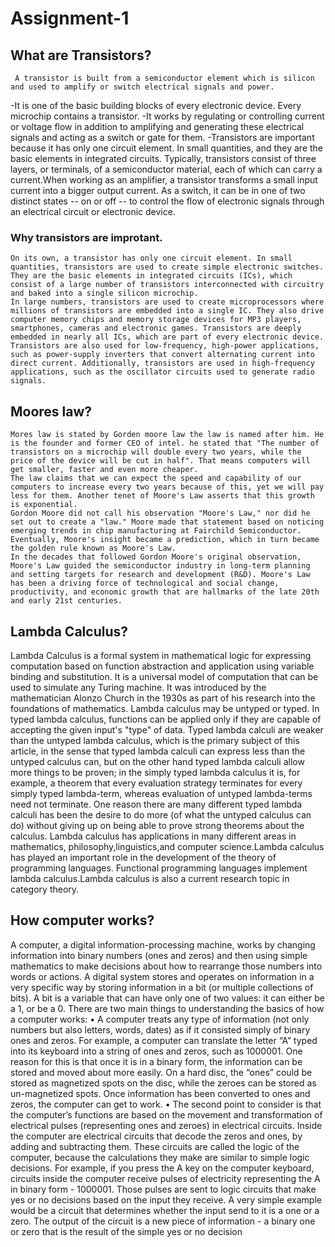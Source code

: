 # Assignment-1
## What are Transistors?
     A transistor is built from a semiconductor element which is silicon and used to amplify or switch electrical signals and power.
-It is one of the basic building blocks of every electronic device. Every microchip contains a transistor.
-It works by regulating or controlling current or voltage flow in addition to amplifying and generating these electrical signals and acting as a switch or gate for them.
-Transistors are important because it has only one circuit element. In small quantities, and they are the basic elements in integrated circuits.
Typically, transistors consist of three layers, or terminals, of a semiconductor material, each of which can carry a current.When working as an amplifier, a transistor transforms a small input current into a bigger output current. As a switch, it can be in one of two distinct states -- on or off -- to control the flow of electronic signals through an electrical circuit or electronic device.
### Why transistors are improtant.
    On its own, a transistor has only one circuit element. In small quantities, transistors are used to create simple electronic switches. They are the basic elements in integrated circuits (ICs), which consist of a large number of transistors interconnected with circuitry and baked into a single silicon microchip.
    In large numbers, transistors are used to create microprocessors where millions of transistors are embedded into a single IC. They also drive computer memory chips and memory storage devices for MP3 players, smartphones, cameras and electronic games. Transistors are deeply embedded in nearly all ICs, which are part of every electronic device.
    Transistors are also used for low-frequency, high-power applications, such as power-supply inverters that convert alternating current into direct current. Additionally, transistors are used in high-frequency applications, such as the oscillator circuits used to generate radio signals.


## Moores law?
    Mores law is stated by Gorden moore law the law is named after him. He is the founder and former CEO of intel. he stated that "The number of transistors on a microchip will double every two years, while the price of the device will be cut in half". That means computers will get smaller, faster and even more cheaper.
    The law claims that we can expect the speed and capability of our computers to increase every two years because of this, yet we will pay less for them. Another tenet of Moore's Law asserts that this growth is exponential.
    Gordon Moore did not call his observation "Moore's Law," nor did he set out to create a "law." Moore made that statement based on noticing emerging trends in chip manufacturing at Fairchild Semiconductor. Eventually, Moore's insight became a prediction, which in turn became the golden rule known as Moore's Law.
    In the decades that followed Gordon Moore's original observation, Moore's Law guided the semiconductor industry in long-term planning and setting targets for research and development (R&D). Moore's Law has been a driving force of technological and social change, productivity, and economic growth that are hallmarks of the late 20th and early 21st centuries.
    
## Lambda Calculus?
   Lambda Calculus is a formal system in mathematical logic for expressing computation based on function abstraction and application using variable binding and substitution. It is a universal model of computation that can be used to simulate any Turing machine. It was introduced by the mathematician Alonzo Church in the 1930s as part of his research into the foundations of mathematics.
   Lambda calculus may be untyped or typed. In typed lambda calculus, functions can be applied only if they are capable of accepting the given input's "type" of data. Typed lambda calculi are weaker than the untyped lambda calculus, which is the primary subject of this article, in the sense that typed lambda calculi can express less than the untyped calculus can, but on the other hand typed lambda calculi allow more things to be proven; in the simply typed lambda calculus it is, for example, a theorem that every evaluation strategy terminates for every simply typed lambda-term, whereas evaluation of untyped lambda-terms need not terminate. One reason there are many different typed lambda calculi has been the desire to do more (of what the untyped calculus can do) without giving up on being able to prove strong theorems about the calculus.
   Lambda calculus has applications in many different areas in mathematics, philosophy,linguistics,and computer science.Lambda calculus has played an important role in the development of the theory of programming languages. Functional programming languages implement lambda calculus.Lambda calculus is also a current research topic in category theory.

## How computer works?
   A computer, a digital information-processing machine, works by changing information into binary numbers (ones and zeros) and then using simple mathematics to make decisions about how to rearrange those numbers into words or actions. A digital system stores and operates  on information in a very specific way by storing information in a bit (or multiple collections of bits). A bit is a variable that can have only one of two values: it can either be a 1, or be a 0.
   There are two main things to understanding the basics of how a computer works: 
• A computer treats any type of information (not only numbers but also letters, words, dates) as if it consisted simply of binary ones and zeros. For example, a computer can translate the letter “A” typed into its keyboard into a string of ones and zeros, such as 1000001. One reason for this is that once it is in a binary form, the information can be stored and moved about more easily. On a hard disc, the “ones” could be stored as magnetized spots on the disc, while the zeroes can be stored as un-magnetized spots. Once information has been converted to ones and zeros, the computer can get to work. 
• The second point to consider is that the computer’s functions are based on the movement and transformation of electrical pulses (representing ones and zeroes) in electrical circuits. Inside the computer are electrical circuits that decode the zeros and ones, by 
adding and subtracting them. These circuits are called the logic of the computer, because the calculations they make are similar to simple logic decisions. For example, if you press the A key on the computer keyboard, circuits inside the computer receive pulses of electricity representing the A in binary form - 1000001. Those pulses are sent to logic circuits that make yes or no decisions based on the input they receive. A very simple example would be a circuit that determines whether the input send to it is a one or a zero. The output of the circuit is a new piece of information - a binary one or zero that is the result of the simple yes or no decision
   
    
    

    
